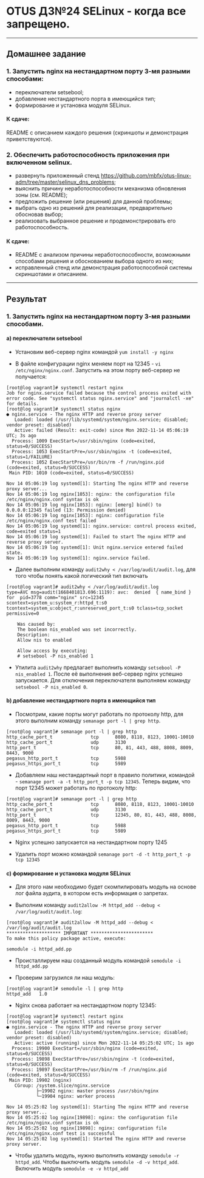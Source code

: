 # OTUS ДЗ№24  SELinux - когда все запрещено. #
-----------------------------------------------------------------------
## Домашнее задание ##
### 1. Запустить nginx на нестандартном порту 3-мя разными способами: ###
* переключатели setsebool;
* добавление нестандартного порта в имеющийся тип;
* формирование и установка модуля SELinux.

#### К сдаче: ####
README с описанием каждого решения (скриншоты и демонстрация приветствуются).

### 2. Обеспечить работоспособность приложения при включенном selinux. ####
*    развернуть приложенный стенд https://github.com/mbfx/otus-linux-adm/tree/master/selinux_dns_problems;
*    выяснить причину неработоспособности механизма обновления зоны (см. README);
*    предложить решение (или решения) для данной проблемы;
*    выбрать одно из решений для реализации, предварительно обосновав выбор;
*    реализовать выбранное решение и продемонстрировать его работоспособность.
#### К сдаче: ####
*    README с анализом причины неработоспособности, возможными способами решения и обоснованием выбора одного из них;
*    исправленный стенд или демонстрация работоспособной системы скриншотами и описанием.
-----------------------------------------------------------------------
## Результат ##


### 1. Запустить nginx на нестандартном порту 3-мя разными способами. ###

#### a) переключатели setsebool ####

* Установим веб-сервер nginx командой ```yum install -y nginx```

* В файле конфигурации nginx меняем порт на 12345 - ```vi /etc/nginx/nginx.conf```. Запустить на этом порту веб-сервер не получается:
```
[root@log vagrant]# systemctl restart nginx
Job for nginx.service failed because the control process exited with error code. See "systemctl status nginx.service" and "journalctl -xe" for details.
[root@log vagrant]# systemctl status nginx
● nginx.service - The nginx HTTP and reverse proxy server
   Loaded: loaded (/usr/lib/systemd/system/nginx.service; disabled; vendor preset: disabled)
   Active: failed (Result: exit-code) since Mon 2022-11-14 05:06:19 UTC; 3s ago
  Process: 1009 ExecStart=/usr/sbin/nginx (code=exited, status=0/SUCCESS)
  Process: 1053 ExecStartPre=/usr/sbin/nginx -t (code=exited, status=1/FAILURE)
  Process: 1052 ExecStartPre=/usr/bin/rm -f /run/nginx.pid (code=exited, status=0/SUCCESS)
 Main PID: 1010 (code=exited, status=0/SUCCESS)

Nov 14 05:06:19 log systemd[1]: Starting The nginx HTTP and reverse proxy server...
Nov 14 05:06:19 log nginx[1053]: nginx: the configuration file /etc/nginx/nginx.conf syntax is ok
Nov 14 05:06:19 log nginx[1053]: nginx: [emerg] bind() to 0.0.0.0:12345 failed (13: Permission denied)
Nov 14 05:06:19 log nginx[1053]: nginx: configuration file /etc/nginx/nginx.conf test failed
Nov 14 05:06:19 log systemd[1]: nginx.service: control process exited, code=exited status=1
Nov 14 05:06:19 log systemd[1]: Failed to start The nginx HTTP and reverse proxy server.
Nov 14 05:06:19 log systemd[1]: Unit nginx.service entered failed state.
Nov 14 05:06:19 log systemd[1]: nginx.service failed.
```

* Далее выполним команду ```audit2why < /var/log/audit/audit.log```, для того чтобы понять какой логический тип включать
```
[root@log vagrant]# audit2why < /var/log/audit/audit.log
type=AVC msg=audit(1668401813.696:1119): avc:  denied  { name_bind } for  pid=3778 comm="nginx" src=12345 scontext=system_u:system_r:httpd_t:s0 tcontext=system_u:object_r:unreserved_port_t:s0 tclass=tcp_socket permissive=0

	Was caused by:
	The boolean nis_enabled was set incorrectly. 
	Description:
	Allow nis to enabled

	Allow access by executing:
	# setsebool -P nis_enabled 1
```

* Утилита ```audit2why``` предлагает выполнить команду ```setsebool -P nis_enabled 1```. После её выполнения веб-сервер nginx успешно запускается. Для отключения переключателя выполняем команду ```setsebool -P nis_enabled 0```.

#### b) добавление нестандартного порта в имеющийся тип ####

* Посмотрим, какие порты могут работать по протоколу http, для этого выполним команду ```semanage port -l | grep http```.
```
[root@log vagrant]# semanage port -l | grep http
http_cache_port_t              tcp      8080, 8118, 8123, 10001-10010
http_cache_port_t              udp      3130
http_port_t                    tcp      80, 81, 443, 488, 8008, 8009, 8443, 9000
pegasus_http_port_t            tcp      5988
pegasus_https_port_t           tcp      5989
```

* Добавляем наш нестандартный порт в правило политики, командой - ```semanage port -a -t http_port_t -p tcp 12345```. Теперь видим, что порт 12345 может работать по протоколу http:
```
[root@log vagrant]# semanage port -l | grep http
http_cache_port_t              tcp      8080, 8118, 8123, 10001-10010
http_cache_port_t              udp      3130
http_port_t                    tcp      12345, 80, 81, 443, 488, 8008, 8009, 8443, 9000
pegasus_http_port_t            tcp      5988
pegasus_https_port_t           tcp      5989
```
* Nginx успешно запускается на нестандартном порту 1245

* Удалить порт можно командой ```semanage port -d -t http_port_t -p tcp 12345```



#### с) формирование и установка модуля SELinux ####

* Для этого нам необходимо будет скомпилировать модуль на основе лог файла аудита, в котором есть информация о запретах.

* Выполним команду ```audit2allow -M httpd_add --debug < /var/log/audit/audit.log```:
```
[root@log vagrant]# audit2allow -M httpd_add --debug < /var/log/audit/audit.log
******************** IMPORTANT ***********************
To make this policy package active, execute:

semodule -i httpd_add.pp
```
* Происталлируем наш созданный модуль командой ```semodule -i httpd_add.pp```

* Проверим загрузился ли наш модуль:
```
[root@log vagrant]# semodule -l | grep http
httpd_add	1.0
```

* Nginx снова работает на нестандартном порту 12345:
```
[root@log vagrant]# systemctl restart nginx
[root@log vagrant]# systemctl status nginx
● nginx.service - The nginx HTTP and reverse proxy server
   Loaded: loaded (/usr/lib/systemd/system/nginx.service; disabled; vendor preset: disabled)
   Active: active (running) since Mon 2022-11-14 05:25:02 UTC; 1s ago
  Process: 19900 ExecStart=/usr/sbin/nginx (code=exited, status=0/SUCCESS)
  Process: 19898 ExecStartPre=/usr/sbin/nginx -t (code=exited, status=0/SUCCESS)
  Process: 19897 ExecStartPre=/usr/bin/rm -f /run/nginx.pid (code=exited, status=0/SUCCESS)
 Main PID: 19902 (nginx)
   CGroup: /system.slice/nginx.service
           ├─19902 nginx: master process /usr/sbin/nginx
           └─19904 nginx: worker process

Nov 14 05:25:02 log systemd[1]: Starting The nginx HTTP and reverse proxy server...
Nov 14 05:25:02 log nginx[19898]: nginx: the configuration file /etc/nginx/nginx.conf syntax is ok
Nov 14 05:25:02 log nginx[19898]: nginx: configuration file /etc/nginx/nginx.conf test is successful
Nov 14 05:25:02 log systemd[1]: Started The nginx HTTP and reverse proxy server.
```

* Чтобы удалить модуль, нужно выполнить команду ```semodule -r httpd_add```. Чтобы выключить модуль ```semodule -d -v httpd_add```. Включить модуль ```semodule -e -v httpd_add```
